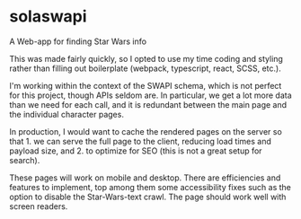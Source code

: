 # solaswapi
A Web-app for finding Star Wars info

This was made fairly quickly, so I opted to use my time coding and styling rather than filling out boilerplate (webpack, typescript, react, SCSS, etc.).

I'm working within the context of the SWAPI schema, which is not perfect for this project, though APIs seldom are. In particular, we get a lot more data than we need for each call, and it is redundant between the main page and the individual character pages.

In production, I would want to cache the rendered pages on the server so that 1. we can serve the full page to the client, reducing load times and payload size, and 2. to optimize for SEO (this is not a great setup for search).

These pages will work on mobile and desktop. There are efficiencies and features to implement, top among them some accessibility fixes such as the option to disable the Star-Wars-text crawl. The page should work well with screen readers.
